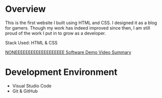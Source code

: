 # Overview
This is the first website I built using HTML and CSS. I designed it as a blog for gamers.
Though my work has indeed improved since then, I am still proud of the work I put in to grow as a developer.

Stack Used: 
HTML & CSS

[NONEEEEEEEEEEEEEEEEEEE Software Demo Video Summary](https://youtu.be/Sol_LbAS7no)

# Development Environment
* Visual Studio Code
* Git & GitHub